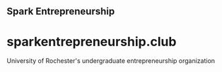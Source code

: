 ## Spark Entrepreneurship
# sparkentrepreneurship.club

University of Rochester's undergraduate entrepreneurship organization